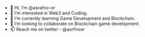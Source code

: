 - 👋 Hi, I’m @asrafno-or
- 👀 I’m interested in Web3 and Coding.  
- 🌱 I’m currently learning Game Development and Blockchain. 
- 💞️ I’m looking to collaborate on Blockchain game development.
- 📫 Reach me on twitter - @asrfnoor

<!---
asrafno-or/asrafno-or is a ✨ special ✨ repository because its `README.md` (this file) appears on your GitHub profile.
You can click the Preview link to take a look at your changes.
--->
